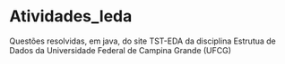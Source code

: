 # Atividades_leda
Questões resolvidas, em java, do site TST-EDA da disciplina Estrutua de Dados da Universidade Federal de Campina Grande (UFCG)
